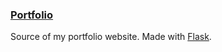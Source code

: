 ### [Portfolio][portfolio]
Source of my portfolio website. Made with [Flask][flask].

[portfolio]: http://www.joeaverbukh.com
[flask]: http://flask.pocoo.org/
